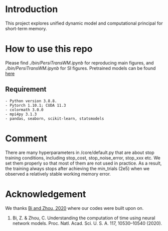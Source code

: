 # Introduction

This project explores unified dynamic model and computational principal for short-term memory. 

# How to use this repo

Please find *./bin/PersiTransWM.ipynb* for reproducing main figures, and *./bin/PersiTransWM.ipynb* for SI figures. Pretrained models can be found [here](https://wustl.box.com/s/3xnt37fddxelvio2fztlawyieatf2agq)

## Requirement
    - Python version 3.8.8.
    - Pytorch 1.10.1; CUDA 11.3
    - colormath 3.0.0
    - mpi4py 3.1.3
    - pandas, seaborn, scikit-learn, statsmodels

# Comment

There are many hyperparameters in /core/default.py that are about stop training conditions, including stop\_cost, stop\_noise\_error, stop\_xxx etc. We set them properly so that most of them are not used in practice. As a result, the training always stops after achieving the min\_trials (2e5) when we observed a relatively stable working memory error.

# Acknowledgement

We thanks [Bi and Zhou, 2020](https://github.com/zedongbi/IntervalTiming) where our codes were built upon on.

1. Bi, Z. & Zhou, C. Understanding the computation of time using neural network models. Proc. Natl. Acad. Sci. U. S. A. 117, 10530–10540 (2020).
